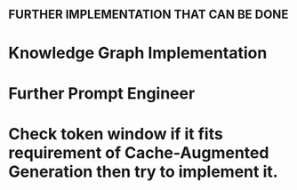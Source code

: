 ## FURTHER IMPLEMENTATION THAT CAN BE DONE

# Knowledge Graph Implementation
# Further Prompt Engineer
# Check token window if it fits requirement of Cache-Augmented Generation then try to implement it.